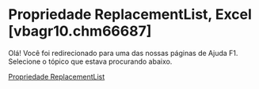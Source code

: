 
# Propriedade ReplacementList, Excel [vbagr10.chm66687]

Olá! Você foi redirecionado para uma das nossas páginas de Ajuda F1. Selecione o tópico que estava procurando abaixo.

[Propriedade ReplacementList](http://msdn.microsoft.com/library/14209e45-f0e9-a166-7970-ecf3ca79e570%28Office.15%29.aspx)
